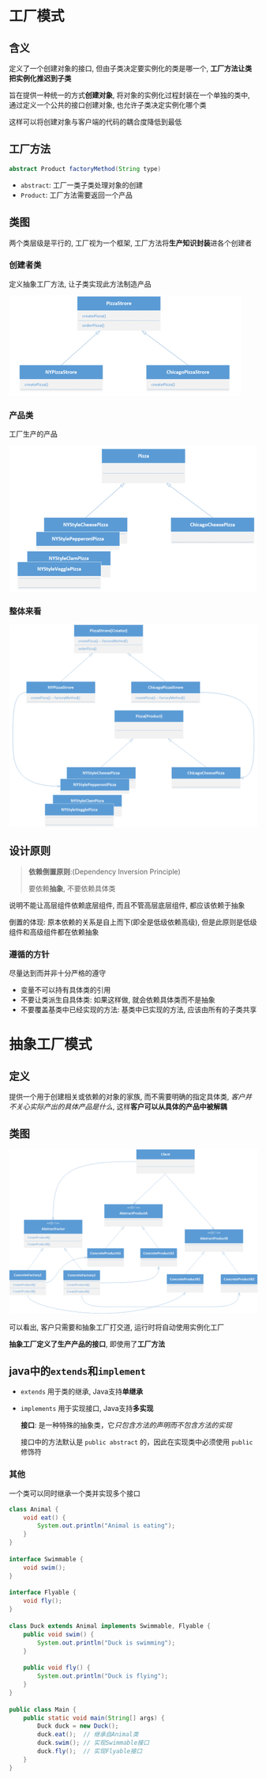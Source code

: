 # 工厂模式

## 含义

定义了一个创建对象的接口, 但由子类决定要实例化的类是哪一个, **工厂方法让类把实例化推迟到子类**



旨在提供一种统一的方式**创建对象**, 将对象的实例化过程封装在一个单独的类中, 通过定义一个公共的接口创建对象, 也允许子类决定实例化哪个类

这样可以将创建对象与客户端的代码的耦合度降低到最低

## 工厂方法

```java
abstract Product factoryMethod(String type)
```

- `abstract`: 工厂一类子类处理对象的创建
- `Product`: 工厂方法需要返回一个产品

## 类图

两个类层级是平行的, 工厂视为一个框架, 工厂方法将**生产知识封装**进各个创建者

### 创建者类

定义抽象工厂方法, 让子类实现此方法制造产品

<img src="assets/image-20250211032032557.png" alt="image-20250211032032557" style="zoom:50%;" />

### 产品类

工厂生产的产品

<img src="assets/image-20250211032054650.png" alt="image-20250211032054650" style="zoom:50%;" />

### 整体来看

<img src="assets/image-20250211033326269.png" alt="image-20250211033326269" style="zoom:50%;" />

## 设计原则

> **依赖倒置原则**:(Dependency Inversion Principle)
>
> 要依赖**抽象**, 不要依赖具体类

说明不能让高层组件依赖底层组件, 而且不管高层底层组件, 都应该依赖于抽象

倒置的体现: 原本依赖的关系是自上而下(即全是低级依赖高级), 但是此原则是低级组件和高级组件都在依赖抽象

### 遵循的方针

尽量达到而并非十分严格的遵守

- 变量不可以持有具体类的引用
- 不要让类派生自具体类: 如果这样做, 就会依赖具体类而不是抽象
- 不要覆盖基类中已经实现的方法: 基类中已实现的方法, 应该由所有的子类共享

# 抽象工厂模式

## 定义

提供一个用于创建相关或依赖的对象的家族, 而不需要明确的指定具体类, *客户并不关心实际产出的具体产品是什么*, 这样**客户可以从具体的产品中被解耦**

## 类图

<img src="assets/image-20250211131357896.png" alt="image-20250211131357896" style="zoom:50%;" />

可以看出, 客户只需要和抽象工厂打交道, 运行时将自动使用实例化工厂

**抽象工厂定义了生产产品的接口**, 即使用了**工厂方法**

## java中的`extends`和`implement`

- `extends` 用于类的继承, Java支持**单继承**

- `implements` 用于实现接口, Java支持**多实现**

  **接口**: 是一种特殊的抽象类，它*只包含方法的声明而不包含方法的实现*

  接口中的方法默认是 `public abstract` 的，因此在实现类中必须使用 `public` 修饰符

### 其他

一个类可以同时继承一个类并实现多个接口

```java
class Animal {
    void eat() {
        System.out.println("Animal is eating");
    }
}

interface Swimmable {
    void swim();
}

interface Flyable {
    void fly();
}

class Duck extends Animal implements Swimmable, Flyable {
    public void swim() {
        System.out.println("Duck is swimming");
    }

    public void fly() {
        System.out.println("Duck is flying");
    }
}

public class Main {
    public static void main(String[] args) {
        Duck duck = new Duck();
        duck.eat();  // 继承自Animal类
        duck.swim(); // 实现Swimmable接口
        duck.fly();  // 实现Flyable接口
    }
}
```



